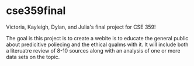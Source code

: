 # cse359final
Victoria, Kayleigh, Dylan, and Julia's final project for CSE 359!

The goal is this project is to create a webite is to educate the general public about predicitive poliecing and the ethical qualms with it. It will include both a literuatre review of 8-10 sources along with an analysis of one or more data sets on the topic. 
